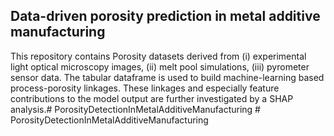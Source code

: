 ## Data-driven porosity prediction in metal additive manufacturing

This repository contains Porosity datasets derived from (i) experimental light optical microscopy images, (ii) melt pool simulations, (iii) pyrometer sensor data.
The tabular dataframe is used to build machine-learning based process-porosity linkages. These linkages and especially feature contributions to the model output are further investigated by a SHAP analysis.#   P o r o s i t y D e t e c t i o n I n M e t a l A d d i t i v e M a n u f a c t u r i n g  
 #   P o r o s i t y D e t e c t i o n I n M e t a l A d d i t i v e M a n u f a c t u r i n g  
 